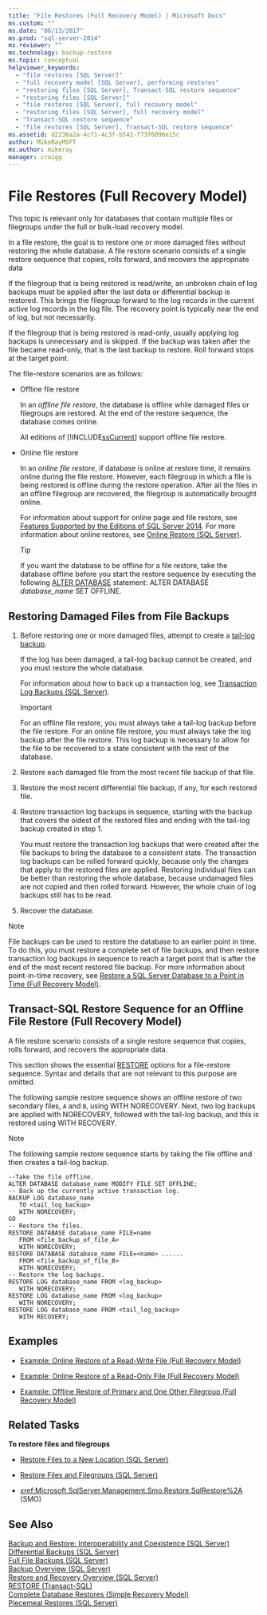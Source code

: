 ```yaml
---
title: "File Restores (Full Recovery Model) | Microsoft Docs"
ms.custom: ""
ms.date: "06/13/2017"
ms.prod: "sql-server-2014"
ms.reviewer: ""
ms.technology: backup-restore
ms.topic: conceptual
helpviewer_keywords: 
  - "file restores [SQL Server]"
  - "full recovery model [SQL Server], performing restores"
  - "restoring files [SQL Server], Transact-SQL restore sequence"
  - "restoring files [SQL Server]"
  - "file restores [SQL Server], full recovery model"
  - "restoring files [SQL Server], full recovery model"
  - "Transact-SQL restore sequence"
  - "file restores [SQL Server], Transact-SQL restore sequence"
ms.assetid: d2236a2a-4cf1-4c3f-b542-f73f6096e15c
author: MikeRayMSFT
ms.author: mikeray
manager: craigg
---
```

# File Restores (Full Recovery Model)
  This topic is relevant only for databases that contain multiple files or filegroups under the full or bulk-load recovery model.  
  
 In a file restore, the goal is to restore one or more damaged files without restoring the whole database. A file restore scenario consists of a single restore sequence that copies, rolls forward, and recovers the appropriate data  
  
 If the filegroup that is being restored is read/write, an unbroken chain of log backups must be applied after the last data or differential backup is restored. This brings the filegroup forward to the log records in the current active log records in the log file. The recovery point is typically near the end of log, but not necessarily.  
  
 If the filegroup that is being restored is read-only, usually applying log backups is unnecessary and is skipped. If the backup was taken after the file became read-only, that is the last backup to restore. Roll forward stops at the target point.  
  
 The file-restore scenarios are as follows:  
  
-   Offline file restore  
  
     In an *offline file restore*, the database is offline while damaged files or filegroups are restored. At the end of the restore sequence, the database comes online.  
  
     All editions of [!INCLUDE[ssCurrent](../../includes/sscurrent-md.md)] support offline file restore.  
  
-   Online file restore  
  
     In an *online file restore*, if database is online at restore time, it remains online during the file restore. However, each filegroup in which a file is being restored is offline during the restore operation. After all the files in an offline filegroup are recovered, the filegroup is automatically brought online.  
  
     For information about support for online page and file restore, see [Features Supported by the Editions of SQL Server 2014](../../getting-started/features-supported-by-the-editions-of-sql-server-2014.md). For more information about online restores, see [Online Restore &#40;SQL Server&#41;](online-restore-sql-server.md).  
  
    > [!TIP]  
    >  If you want the database to be offline for a file restore, take the database offline before you start the restore sequence by executing the following [ALTER DATABASE](/sql/t-sql/statements/alter-database-transact-sql-set-options) statement: ALTER DATABASE *database_name* SET OFFLINE.  
  
  
  
##  <a name="Overview"></a> Restoring Damaged Files from File Backups  
  
1.  Before restoring one or more damaged files, attempt to create a [tail-log backup](tail-log-backups-sql-server.md).  
  
     If the log has been damaged, a tail-log backup cannot be created, and you must restore the whole database.  
  
     For information about how to back up a transaction log, see [Transaction Log Backups &#40;SQL Server&#41;](transaction-log-backups-sql-server.md).  
  
    > [!IMPORTANT]  
    >  For an offline file restore, you must always take a tail-log backup before the file restore. For an online file restore, you must always take the log backup after the file restore. This log backup is necessary to allow for the file to be recovered to a state consistent with the rest of the database.  
  
2.  Restore each damaged file from the most recent file backup of that file.  
  
3.  Restore the most recent differential file backup, if any, for each restored file.  
  
4.  Restore transaction log backups in sequence, starting with the backup that covers the oldest of the restored files and ending with the tail-log backup created in step 1.  
  
     You must restore the transaction log backups that were created after the file backups to bring the database to a consistent state. The transaction log backups can be rolled forward quickly, because only the changes that apply to the restored files are applied. Restoring individual files can be better than restoring the whole database, because undamaged files are not copied and then rolled forward. However, the whole chain of log backups still has to be read.  
  
5.  Recover the database.  
  
> [!NOTE]  
>  File backups can be used to restore the database to an earlier point in time. To do this, you must restore a complete set of file backups, and then restore transaction log backups in sequence to reach a target point that is after the end of the most recent restored file backup. For more information about point-in-time recovery, see [Restore a SQL Server Database to a Point in Time &#40;Full Recovery Model&#41;](restore-a-sql-server-database-to-a-point-in-time-full-recovery-model.md).  
  
## Transact-SQL Restore Sequence for an Offline File Restore (Full Recovery Model)  
 A file restore scenario consists of a single restore sequence that copies, rolls forward, and recovers the appropriate data.  
  
 This section shows the essential [RESTORE](/sql/t-sql/statements/restore-statements-transact-sql) options for a file-restore sequence. Syntax and details that are not relevant to this purpose are omitted.  
  
 The following sample restore sequence shows an offline restore of two secondary files, `A` and `B`, using WITH NORECOVERY. Next, two log backups are applied with NORECOVERY, followed with the tail-log backup, and this is restored using WITH RECOVERY.  
  
> [!NOTE]  
>  The following sample restore sequence starts by taking the file offline and then creates a tail-log backup.  
  
```  
--Take the file offline.  
ALTER DATABASE database_name MODIFY FILE SET OFFLINE;  
-- Back up the currently active transaction log.  
BACKUP LOG database_name  
   TO <tail_log_backup>  
   WITH NORECOVERY;  
GO   
-- Restore the files.  
RESTORE DATABASE database_name FILE=name   
   FROM <file_backup_of_file_A>   
   WITH NORECOVERY;  
RESTORE DATABASE database_name FILE=<name> ......  
   FROM <file_backup_of_file_B>   
   WITH NORECOVERY;  
-- Restore the log backups.  
RESTORE LOG database_name FROM <log_backup>   
   WITH NORECOVERY;  
RESTORE LOG database_name FROM <log_backup>   
   WITH NORECOVERY;  
RESTORE LOG database_name FROM <tail_log_backup>   
   WITH RECOVERY;  
```  
  
## Examples  
  
-   [Example: Online Restore of a Read-Write File &#40;Full Recovery Model&#41;](example-online-restore-of-a-read-write-file-full-recovery-model.md)  
  
-   [Example: Online Restore of a Read-Only File &#40;Full Recovery Model&#41;](example-online-restore-of-a-read-only-file-full-recovery-model.md)  
  
-   [Example: Offline Restore of Primary and One Other Filegroup &#40;Full Recovery Model&#41;](example-offline-restore-of-primary-and-one-other-filegroup-full-recovery-model.md)  
  
##  <a name="RelatedTasks"></a> Related Tasks  
 **To restore files and filegroups**  
  
-   [Restore Files to a New Location &#40;SQL Server&#41;](restore-files-to-a-new-location-sql-server.md)  
  
-   [Restore Files and Filegroups &#40;SQL Server&#41;](restore-files-and-filegroups-sql-server.md)  
  
-   <xref:Microsoft.SqlServer.Management.Smo.Restore.SqlRestore%2A> (SMO)  
  

  
## See Also  
 [Backup and Restore: Interoperability and Coexistence &#40;SQL Server&#41;](backup-and-restore-interoperability-and-coexistence-sql-server.md)   
 [Differential Backups &#40;SQL Server&#41;](differential-backups-sql-server.md)   
 [Full File Backups &#40;SQL Server&#41;](full-file-backups-sql-server.md)   
 [Backup Overview &#40;SQL Server&#41;](backup-overview-sql-server.md)   
 [Restore and Recovery Overview &#40;SQL Server&#41;](restore-and-recovery-overview-sql-server.md)   
 [RESTORE &#40;Transact-SQL&#41;](/sql/t-sql/statements/restore-statements-transact-sql)   
 [Complete Database Restores &#40;Simple Recovery Model&#41;](complete-database-restores-simple-recovery-model.md)   
 [Piecemeal Restores &#40;SQL Server&#41;](piecemeal-restores-sql-server.md)  
  
  
